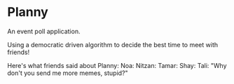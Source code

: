# Planny

An event poll application. 

Using a democratic driven algorithm to decide the best time to meet with friends! 

Here's what friends said about Planny:
Noa:
Nitzan:
Tamar:
Shay:
Tali: "Why don't you send me more memes, stupid?"

